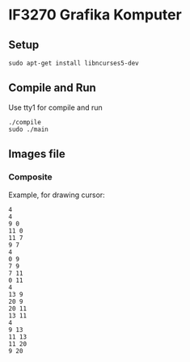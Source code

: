 # IF3270 Grafika Komputer

## Setup

    sudo apt-get install libncurses5-dev

## Compile and Run

Use tty1 for compile and run

    ./compile
    sudo ./main

## Images file

### Composite

Example, for drawing cursor:

    4
    4
    9 0
    11 0
    11 7
    9 7
    4
    0 9
    7 9
    7 11
    0 11
    4
    13 9
    20 9
    20 11
    13 11
    4
    9 13
    11 13
    11 20
    9 20
